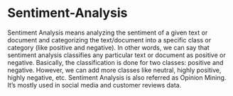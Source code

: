 # Sentiment-Analysis
Sentiment Analysis means analyzing the sentiment of a given text or document and categorizing the
text/document into a specific class or category (like positive and negative). In other words, we can say
that sentiment analysis classifies any particular text or document as positive or negative. Basically, the
classification is done for two classes: positive and negative. However, we can add more classes like
neutral, highly positive, highly negative, etc.
Sentiment Analysis is also referred as Opinion Mining. It’s mostly used in social media and customer
reviews data.
